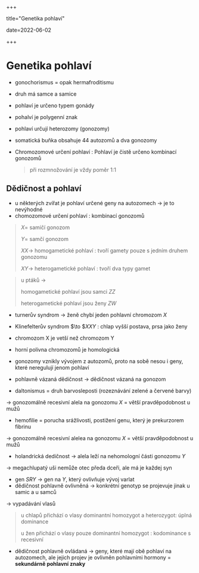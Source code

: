 +++

title="Genetika pohlaví"

date=2022-06-02

+++

# Genetika pohlaví

- gonochorismus = opak hermafroditismu

- druh má samce a samice

- pohlaví je určeno typem gonády

- pohalví je polygenní znak

- pohlaví určují heterozomy (gonozomy)

- somatická buňka obsahuje 44 autozomů a dva gonozomy

- Chromozomové určení pohlaví : Pohlaví je čistě určeno kombinací gonozomů

  >  při rozmnožování je vždy poměr 1:1 

## Dědičnost a pohlaví

- u některých zvířat je pohlaví určené geny na autozomech $\to$ je to nevýhodné
- chomozomové určení pohlaví : kombinací gonozomů

> $X=$ samičí gonozom <br>
>
> $Y=$ samčí gonozom<br>
>
> $XX \to$ homogametické pohlaví : tvoří gamety pouze s jedním druhem gonozomu <br>
>
> $XY \to$ heterogametické pohlaví : tvoří dva typy gamet

> u ptáků $\to$ <br>
>
> homogametické pohlaví jsou samci $ZZ$ <br>
>
> heterogametické pohlaví jsou ženy $ZW$ 

- turnerův syndrom $\to$ ženě chybí jeden pohlavní chromozom $X$
- Klinefelterův syndrom $\to $$XXY$ : chlap vyšší postava, prsa jako ženy
- chromozom X je vetší než chromozom Y
- horní polivna chromozomů je homologická
- gonozomy vznikly vývojem z autozomů, proto na sobě nesou i geny, které neregulují jenom pohlaví

- pohlavně vázaná dědičnost $\to$ dědičnost vázaná na gonozom
- daltonismus = druh barvosleposti (rozeznávání zelené a červené barvy)

$\to$ gonozomálně recesivní alela na gonozomu $X$ = větší pravděpodobnost u mužů

- hemofilie = porucha srážlivosti, postižení genu, který je prekurzorem fibrinu

$\to$ gonozomálně recesivní alelea na gonozomu $X$ = větší pravděpodobnost u mužů

- holandrická dedičnost $\to$ alela leží na nehomologní části gonozomu $Y$ 

$\to$ megachlupatý uši nemůže otec předa dceři, ale má je každej syn

- gen $SRY$ $\to$ gen na $Y$, který ovlivňuje vývoj varlat
- dědičnost pohlavně ovlivněná $\to$ konkrétní genotyp se projevuje jinak u samic a u samců

$\to$ vypadávání vlasů

> u chlapů přichází o vlasy dominantní homozygot a heterozygot: úplná dominance <br>
>
> u žen přichází o vlasy pouze dominantní homozygot : kodominance s recesivní

- dědičnost pohlavně ovládaná $\to$ geny, které mají obě pohlaví na autozomech, ale jejich projev je ovlivněn pohlavními hormony = **sekundárně pohlavní znaky**